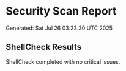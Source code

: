 # Security Scan Report
Generated: Sat Jul 26 03:23:30 UTC 2025

## ShellCheck Results
ShellCheck completed with no critical issues.
